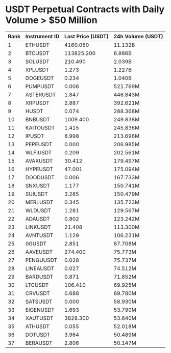 # USDT Perpetual Contracts with Daily Volume > $50 Million

| Rank | Instrument ID | Last Price (USDT) | 24h Volume (USDT) |
|------|---------------|-------------------|-------------------|
| 1 | ETHUSDT | 4160.050 | 11.132B |
| 2 | BTCUSDT | 113825.200 | 6.986B |
| 3 | SOLUSDT | 210.490 | 2.039B |
| 4 | XPLUSDT | 1.273 | 1.227B |
| 5 | DOGEUSDT | 0.234 | 1.040B |
| 6 | PUMPUSDT | 0.006 | 521.769M |
| 7 | ASTERUSDT | 1.847 | 446.843M |
| 8 | XRPUSDT | 2.887 | 392.621M |
| 9 | HUSDT | 0.074 | 288.368M |
| 10 | BNBUSDT | 1009.400 | 249.838M |
| 11 | KAITOUSDT | 1.415 | 245.836M |
| 12 | IPUSDT | 8.998 | 213.696M |
| 13 | PEPEUSDT | 0.000 | 206.985M |
| 14 | WLFIUSDT | 0.209 | 202.561M |
| 15 | AVAXUSDT | 30.412 | 179.497M |
| 16 | HYPEUSDT | 47.001 | 175.094M |
| 17 | DOODUSDT | 0.006 | 167.733M |
| 18 | SNXUSDT | 1.177 | 150.741M |
| 19 | SUIUSDT | 3.285 | 150.479M |
| 20 | MERLUSDT | 0.345 | 135.723M |
| 21 | WLDUSDT | 1.281 | 129.567M |
| 22 | ADAUSDT | 0.802 | 123.242M |
| 23 | LINKUSDT | 21.408 | 113.300M |
| 24 | AVNTUSDT | 1.129 | 106.231M |
| 25 | 0GUSDT | 2.851 | 87.708M |
| 26 | AAVEUSDT | 274.400 | 75.773M |
| 27 | PENGUUSDT | 0.028 | 75.737M |
| 28 | LINEAUSDT | 0.027 | 74.512M |
| 29 | BARDUSDT | 0.871 | 71.852M |
| 30 | LTCUSDT | 106.410 | 69.925M |
| 31 | CRVUSDT | 0.688 | 69.780M |
| 32 | SATSUSDT | 0.000 | 58.930M |
| 33 | EIGENUSDT | 1.693 | 53.790M |
| 34 | XAUTUSDT | 3828.300 | 53.640M |
| 35 | ATHUSDT | 0.055 | 52.018M |
| 36 | DOTUSDT | 3.964 | 50.489M |
| 37 | BERAUSDT | 2.806 | 50.147M |
